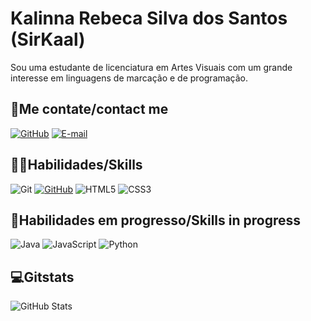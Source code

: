 # Kalinna Rebeca Silva dos Santos (SirKaal)
Sou uma estudante de licenciatura em Artes Visuais com um grande interesse em linguagens de marcação e de programação.

## 📱Me contate/contact me
[![GitHub](https://img.shields.io/badge/GitHub-865?style=for-the-badge&logo=github&logoColor=white)](https://github.com/SirKaal) [![E-mail](https://img.shields.io/badge/-Email-865?style=for-the-badge&logo=microsoft-outlook&logoColor=007BFF)](mailto:KR.ssantos@outlook.com) 

## 👩‍💻Habilidades/Skills
![Git](https://img.shields.io/badge/GIT-FF5?style=for-the-badge&logo=git&logoColor=black)
[![GitHub](https://img.shields.io/badge/GitHub-orange?style=for-the-badge&logo=github&logoColor=white)](https://github.com/SirKaal) ![HTML5](https://img.shields.io/badge/HTML5-FF5?style=for-the-badge&logo=html5&logoColor=black) ![CSS3](https://img.shields.io/badge/CSS3-orange?style=for-the-badge&logo=css3&logoColor=white)

## 📖Habilidades em progresso/Skills in progress
![Java](https://img.shields.io/badge/java-FF5.svg?style=for-the-badge&logo=openjdk&logoColor=black) ![JavaScript](https://img.shields.io/badge/JavaScript-orange?style=for-the-badge&logo=javascript&logoColor=white) ![Python](https://img.shields.io/badge/python-FF5?style=for-the-badge&logo=python&logoColor=black)
## 💻Gitstats
![GitHub Stats](https://github-readme-stats.vercel.app/api?username=SIRKAAL&theme=transparent&bg_color=865&border_color=631&show_icons=true&icon_color=531&title_color=FF1&text_color=FFF&hide_title=true&hide=stars)


